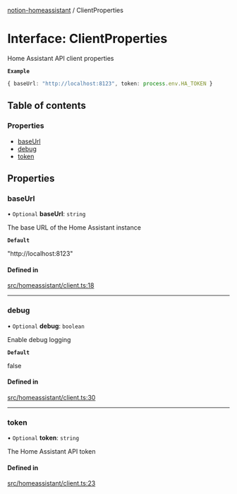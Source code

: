 [notion-homeassistant](../README.md) / ClientProperties

# Interface: ClientProperties

Home Assistant API client properties

**`Example`**

```ts
{ baseUrl: "http://localhost:8123", token: process.env.HA_TOKEN }
```

## Table of contents

### Properties

- [baseUrl](ClientProperties.md#baseurl)
- [debug](ClientProperties.md#debug)
- [token](ClientProperties.md#token)

## Properties

### baseUrl

• `Optional` **baseUrl**: `string`

The base URL of the Home Assistant instance

**`Default`**

"http://localhost:8123"

#### Defined in

[src/homeassistant/client.ts:18](https://github.com/brittonhayes/notion-homeassistant/blob/e751188/src/homeassistant/client.ts#L18)

___

### debug

• `Optional` **debug**: `boolean`

Enable debug logging

**`Default`**

false

#### Defined in

[src/homeassistant/client.ts:30](https://github.com/brittonhayes/notion-homeassistant/blob/e751188/src/homeassistant/client.ts#L30)

___

### token

• `Optional` **token**: `string`

The Home Assistant API token

#### Defined in

[src/homeassistant/client.ts:23](https://github.com/brittonhayes/notion-homeassistant/blob/e751188/src/homeassistant/client.ts#L23)

